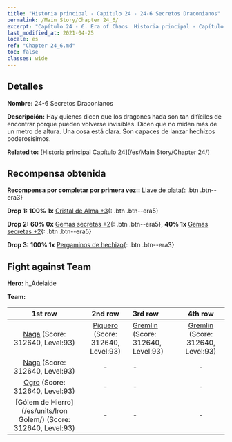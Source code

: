 ```yaml
---
title: "Historia principal - Capítulo 24 - 24-6 Secretos Draconianos"
permalink: /Main Story/Chapter 24_6/
excerpt: "Capítulo 24 - 6. Era of Chaos  Historia principal - Capítulo 24_6. 24-6 Secretos Draconianos"
last_modified_at: 2021-04-25
locale: es
ref: "Chapter 24_6.md"
toc: false
classes: wide
---
```


## Detalles

 **Nombre:** 24-6 Secretos Draconianos

 **Descripción:** Hay quienes dicen que los dragones hada son tan difíciles de encontrar porque pueden volverse invisibles. Dicen que no miden más de un metro de altura. Una cosa está clara. Son capaces de lanzar hechizos poderosísimos.

 **Related to:** [Historia principal Capítulo 24](/es/Main Story/Chapter 24/)

## Recompensa obtenida

 **Recompensa por completar por primera vez::** [Llave de plata](/ItemsES/con_693/){: .btn .btn--era3}

 **Drop 1:** **100% 1x** [Cristal de Alma +3](/ItemsES/mat_87/){: .btn .btn--era5}

 **Drop 2:** **60% 0x** [Gemas secretas +2](/ItemsES/mat_79/){: .btn .btn--era5}, **40% 1x** [Gemas secretas +2](/ItemsES/mat_79/){: .btn .btn--era5}

 **Drop 3:** **100% 1x** [Pergaminos de hechizo](/ItemsES/con_694/){: .btn .btn--era3}


## Fight against Team
 **Hero:** h_Adelaide

 **Team:**


  | 1st row | 2nd row | 3rd row | 4th row |
  |:----:|:----:|:----|:----:|
  | [Naga](/es/units/Naga/) (Score: 312640, Level:93)  | [Piquero](/es/units/Pikeman/) (Score: 312640, Level:93)  | [Gremlin](/es/units/Gremlin/) (Score: 312640, Level:93)  | [Gremlin](/es/units/Gremlin/) (Score: 312640, Level:93)  |
  | [Naga](/es/units/Naga/) (Score: 312640, Level:93)  | - | - | - |
  | [Ogro](/es/units/Ogre/) (Score: 312640, Level:93)  | - | - | - |
  | [Gólem de Hierro](/es/units/Iron Golem/) (Score: 312640, Level:93)  | - | - | - |


